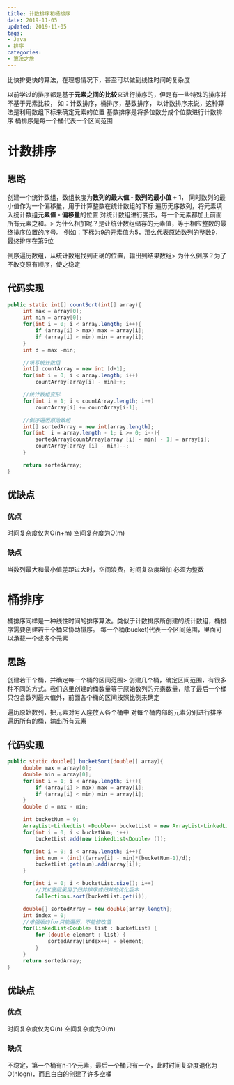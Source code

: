 ```yaml
---
title: 计数排序和桶排序
date: 2019-11-05
updated: 2019-11-05
tags:
- Java
- 排序
categories:
- 算法之旅
---
```


比快排更快的算法，在理想情况下，甚至可以做到线性时间的复杂度

以前学过的排序都是基于**元素之间的比较**来进行排序的，但是有一些特殊的排序并不基于元素比较，
如：计数排序，桶排序，基数排序，
以计数排序来说，这种算法是利用数组下标来确定元素的位置
基数排序是将多位数分成个位数进行计数排序
桶排序是每一个桶代表一个区间范围

# 计数排序
## 思路
创建一个统计数组，数组长度为**数列的最大值 - 数列的最小值 + 1**，
同时数列的最小值作为一个偏移量，用于计算整数在统计数组的下标
遍历无序数列，将元素填入统计数组**元素值 - 偏移量**的位置
对统计数组进行变形，每一个元素都加上前面所有元素之和。> 为什么相加呢？是让统计数组储存的元素值，等于相应整数的最终排序位置的序号。
例如：下标为9的元素值为5，那么代表原始数列的整数9，最终排序在第5位

倒序遍历数组，从统计数组找到正确的位置，输出到结果数组> 为什么倒序？为了不改变原有顺序，使之稳定


## 代码实现
```java
public static int[] countSort(int[] array){
     int max = array[0];
     int min = array[0];
     for(int i = 0; i < array.length; i++){
         if (array[i] > max) max = array[i];
         if (array[i] < min) min = array[i];
     }
     int d = max -min;

     //填写统计数组
     int[] countArray = new int [d+1];
     for(int i = 0; i < array.length; i++)
         countArray[array[i] - min]++;

     //统计数组变形
     for(int i = 1; i < countArray.length; i++)
         countArray[i] += countArray[i-1];

     //倒序遍历原始数组
     int[] sortedArray = new int[array.length];
     for(int  i = array.length - 1; i >= 0; i--){
         sortedArray[countArray[array [i] - min] - 1] = array[i];
         countArray[array [i] - min]--;
     }

     return sortedArray;
}
```
## 优缺点
### 优点
时间复杂度仅为O(n+m)
空间复杂度为O(m)

### 缺点
当数列最大和最小值差距过大时，空间浪费，时间复杂度增加
必须为整数

# 桶排序
桶排序同样是一种线性时间的排序算法。类似于计数排序所创建的统计数组，桶排序需要创建若干个桶来协助排序。
每一个桶(bucket)代表一个区间范围，里面可以承载一个或多个元素

## 思路
创建若干个桶，并确定每一个桶的区间范围> 创建几个桶，确定区间范围，有很多种不同的方式。我们这里创建的桶数量等于原始数列的元素数量，除了最后一个桶只包含数列最大值外，前面各个桶的区间按照比例来确定

遍历原始数列，把元素对号入座放入各个桶中
对每个桶内部的元素分别进行排序
遍历所有的桶，输出所有元素

## 代码实现
```java
public static double[] bucketSort(double[] array){
     double max = array[0];
     double min = array[0];
     for(int i = 1; i < array.length; i++){
         if (array[i] > max) max = array[i];
         if (array[i] < min) min = array[i];
     }
     double d = max - min;

     int bucketNum = 9;
     ArrayList<LinkedList <Double>> bucketList = new ArrayList<LinkedList <Double>>(bucketNum);
     for(int i = 0; i < bucketNum; i++)
         bucketList.add(new LinkedList<Double> ());

     for(int i = 0; i < array.length; i++){
         int num = (int)((array[i] - min)*(bucketNum-1)/d);
         bucketList.get(num).add(array[i]);
     }

     for(int i = 0; i < bucketList.size(); i++)
         //JDK底层采用了归并排序或归并的优化版本
         Collections.sort(bucketList.get(i));

     double[] sortedArray = new double[array.length];
     int index = 0;
     //增强版的for只能遍历，不能修改值
     for(LinkedList<Double> list : bucketList) {
         for (double element : list) {
             sortedArray[index++] = element;
         }
     }
     return sortedArray;
}
```
## 优缺点
### 优点
时间复杂度仅为O(n)
空间复杂度为O(m)

### 缺点
不稳定，第一个桶有n-1个元素，最后一个桶只有一个，此时时间复杂度退化为O(nlogn)，而且白白的创建了许多空桶
